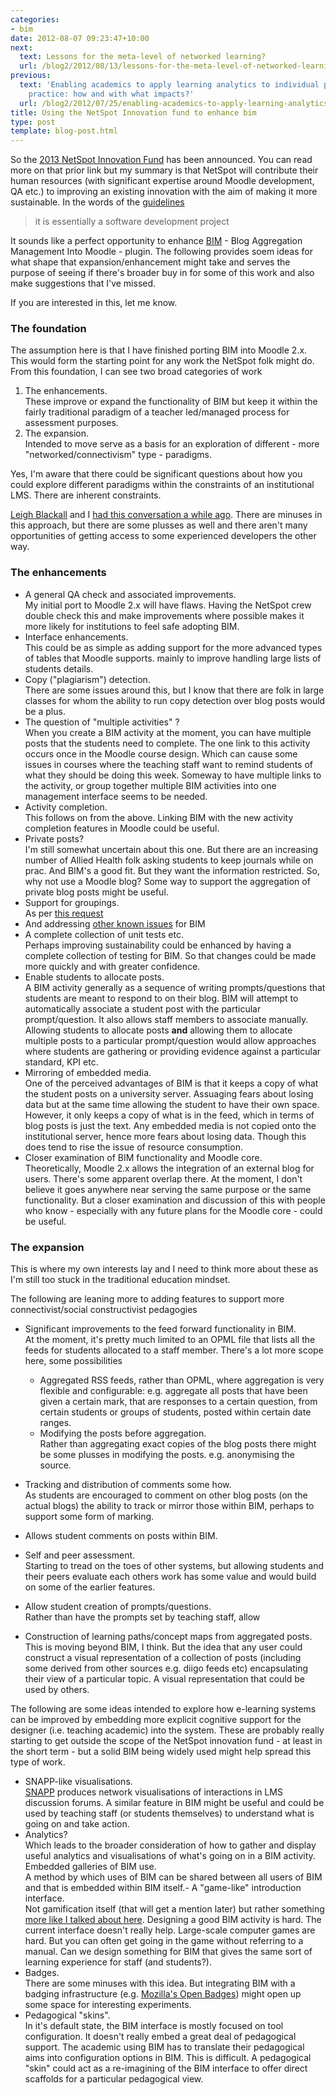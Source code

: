 ```yaml
---
categories:
- bim
date: 2012-08-07 09:23:47+10:00
next:
  text: Lessons for the meta-level of networked learning?
  url: /blog2/2012/08/13/lessons-for-the-meta-level-of-networked-learning/
previous:
  text: 'Enabling academics to apply learning analytics to individual pedagogical
    practice: how and with what impacts?'
  url: /blog2/2012/07/25/enabling-academics-to-apply-learning-analytics-to-individual-pedagogical-practice-how-and-with-what-impacts/
title: Using the NetSpot Innovation fund to enhance bim
type: post
template: blog-post.html
---
```

So the [2013 NetSpot Innovation Fund](http://netspot.com.au/innovationfund.html#Register12interest) has been announced. You can read more on that prior link but my summary is that NetSpot will contribute their human resources (with significant expertise around Moodle development, QA etc.) to improving an existing innovation with the aim of making it more sustainable. In the words of the [guidelines](http://netspot.com.au/NetSpot%20Innovation%20Fund%20Guidelines%202013.pdf)

> it is essentially a software development project

It sounds like a perfect opportunity to enhance [BIM](/blog2/research/bam-blog-aggregation-management/) - Blog Aggregation Management Into Moodle - plugin. The following provides soem ideas for what shape that expansion/enhancement might take and serves the purpose of seeing if there's broader buy in for some of this work and also make suggestions that I've missed.

If you are interested in this, let me know.

### The foundation

The assumption here is that I have finished porting BIM into Moodle 2.x. This would form the starting point for any work the NetSpot folk might do. From this foundation, I can see two broad categories of work

1. The enhancements.  
    These improve or expand the functionality of BIM but keep it within the fairly traditional paradigm of a teacher led/managed process for assessment purposes.
2. The expansion.  
    Intended to move serve as a basis for an exploration of different - more "networked/connectivism" type - paradigms.

Yes, I'm aware that there could be significant questions about how you could explore different paradigms within the constraints of an institutional LMS. There are inherent constraints.

[Leigh Blackall](http://www.leighblackall.com/) and I [had this conversation a while ago](/blog2/2010/04/25/inside-out-outside-in-or-both/). There are minuses in this approach, but there are some plusses as well and there aren't many opportunities of getting access to some experienced developers the other way.

### The enhancements

- A general QA check and associated improvements.  
    My initial port to Moodle 2.x will have flaws. Having the NetSpot crew double check this and make improvements where possible makes it more likely for institutions to feel safe adopting BIM.
- Interface enhancements.  
    This could be as simple as adding support for the more advanced types of tables that Moodle supports. mainly to improve handling large lists of students details.
- Copy ("plagiarism") detection.  
    There are some issues around this, but I know that there are folk in large classes for whom the ability to run copy detection over blog posts would be a plus.
- The question of "multiple activities" ?  
    When you create a BIM activity at the moment, you can have multiple posts that the students need to complete. The one link to this activity occurs once in the Moodle course design. Which can cause some issues in courses where the teaching staff want to remind students of what they should be doing this week. Someway to have multiple links to the activity, or group together multiple BIM activities into one management interface seems to be needed.
- Activity completion.  
    This follows on from the above. Linking BIM with the new activity completion features in Moodle could be useful.
- Private posts?  
    I'm still somewhat uncertain about this one. But there are an increasing number of Allied Health folk asking students to keep journals while on prac. And BIM's a good fit. But they want the information restricted. So, why not use a Moodle blog? Some way to support the aggregation of private blog posts might be useful.
- Support for groupings.  
    As per [this request](https://github.com/djplaner/BIM/issues/20)
- And addressing [other known issues](https://github.com/djplaner/BIM/issues) for BIM
- A complete collection of unit tests etc.  
    Perhaps improving sustainability could be enhanced by having a complete collection of testing for BIM. So that changes could be made more quickly and with greater confidence.
- Enable students to allocate posts.  
    A BIM activity generally as a sequence of writing prompts/questions that students are meant to respond to on their blog. BIM will attempt to automatically associate a student post with the particular prompt/question. It also allows staff members to associate manually. Allowing students to allocate posts **and** allowing them to allocate multiple posts to a particular prompt/question would allow approaches where students are gathering or providing evidence against a particular standard, KPI etc.
- Mirroring of embedded media.  
    One of the perceived advantages of BIM is that it keeps a copy of what the student posts on a university server. Assuaging fears about losing data but at the same time allowing the student to have their own space. However, it only keeps a copy of what is in the feed, which in terms of blog posts is just the text. Any embedded media is not copied onto the institutional server, hence more fears about losing data. Though this does tend to rise the issue of resource consumption.
- Closer examination of BIM functionality and Moodle core.  
    Theoretically, Moodle 2.x allows the integration of an external blog for users. There's some apparent overlap there. At the moment, I don't believe it goes anywhere near serving the same purpose or the same functionality. But a closer examination and discussion of this with people who know - especially with any future plans for the Moodle core - could be useful.

### The expansion

This is where my own interests lay and I need to think more about these as I'm still too stuck in the traditional education mindset.

The following are leaning more to adding features to support more connectivist/social constructivist pedagogies

- Significant improvements to the feed forward functionality in BIM.  
    At the moment, it's pretty much limited to an OPML file that lists all the feeds for students allocated to a staff member. There's a lot more scope here, some possibilities
    - Aggregated RSS feeds, rather than OPML, where aggregation is very flexible and configurable: e.g. aggregate all posts that have been given a certain mark, that are responses to a certain question, from certain students or groups of students, posted within certain date ranges.
    - Modifying the posts before aggregation.  
        Rather than aggregating exact copies of the blog posts there might be some plusses in modifying the posts. e.g. anonymising the source.
- Tracking and distribution of comments some how.  
    As students are encouraged to comment on other blog posts (on the actual blogs) the ability to track or mirror those within BIM, perhaps to support some form of marking.
- Allows student comments on posts within BIM.  
    
- Self and peer assessment.  
    Starting to tread on the toes of other systems, but allowing students and their peers evaluate each others work has some value and would build on some of the earlier features.
- Allow student creation of prompts/questions.  
    Rather than have the prompts set by teaching staff, allow
- Construction of learning paths/concept maps from aggregated posts.  
    This is moving beyond BIM, I think. But the idea that any user could construct a visual representation of a collection of posts (including some derived from other sources e.g. diigo feeds etc) encapsulating their view of a particular topic. A visual representation that could be used by others.

The following are some ideas intended to explore how e-learning systems can be improved by embedding more explicit cognitive support for the designer (i.e. teaching academic) into the system. These are probably really starting to get outside the scope of the NetSpot innovation fund - at least in the short term - but a solid BIM being widely used might help spread this type of work.

- SNAPP-like visualisations.  
    [SNAPP](http://research.uow.edu.au/learningnetworks/seeing/snapp/index.html) produces network visualisations of interactions in LMS discussion forums. A similar feature in BIM might be useful and could be used by teaching staff (or students themselves) to understand what is going on and take action.
- Analytics?  
    Which leads to the broader consideration of how to gather and display useful analytics and visualisations of what's going on in a BIM activity.
Embedded galleries of BIM use.  
A method by which uses of BIM can be shared between all users of BIM and that is embedded within BIM itself.- A "game-like" introduction interface.  
    Not gamification itself (that will get a mention later) but rather something [more like I talked about here](/blog2/2011/09/23/can-e-learning-tools-be-more-like-plants-vs-zombies/). Designing a good BIM activity is hard. The current interface doesn't really help. Large-scale computer games are hard. But you can often get going in the game without referring to a manual. Can we design something for BIM that gives the same sort of learning experience for staff (and students?).
- Badges.  
    There are some minuses with this idea. But integrating BIM with a badging infrastructure (e.g. [Mozilla's Open Badges](http://openbadges.org/en-US/)) might open up some space for interesting experiments.
- Pedagogical "skins".  
    In it's default state, the BIM interface is mostly focused on tool configuration. It doesn't really embed a great deal of pedagogical support. The academic using BIM has to translate their pedagogical aims into configuration options in BIM. This is difficult. A pedagogical "skin" could act as a re-imagining of the BIM interface to offer direct scaffolds for a particular pedagogical view.